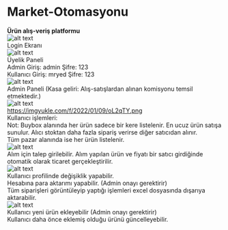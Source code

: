 # Market-Otomasyonu
**Ürün alış-veriş platformu** <br>
![alt text](https://imgyukle.com/f/2022/01/09/oL2nhp.png) <br>
Login Ekranı <br>
![alt text](https://imgyukle.com/f/2022/01/09/oL2hms.png) <br>
Üyelik Paneli <br>
Admin Giriş: admin Şifre: 123 <br>
Kullanıcı Giriş: mryed Şifre: 123 <br>
![alt text](https://imgyukle.com/f/2022/01/09/oL2ahA.png) <br>
Admin Paneli (Kasa geliri: Alış-satışlardan alınan komisyonu temsil etmektedir.) <br>
![alt text](https://imgyukle.com/f/2022/01/09/oL2ahA.png) <br>
https://imgyukle.com/f/2022/01/09/oL2qTY.png <br>
Kullanıcı işlemleri: <br>
Not: Buybox alanında her ürün sadece bir kere listelenir. En ucuz ürün satışa sunulur. Alıcı stoktan daha fazla sipariş verirse diğer satıcıdan alınır. <br>
Tüm pazar alanında ise her ürün listelenir. <br>
![alt text](https://imgyukle.com/f/2022/01/09/oLUXnp.png) <br>
Alım için talep girilebilir. Alım yapılan ürün ve fiyatı bir satıcı girdiğinde otomatik olarak ticaret gerçekleştirilir.<br>
![alt text](https://imgyukle.com/f/2022/01/09/oLUKX1.png) <br>
Kullanıcı profilinde değişiklik yapabilir. <br>
Hesabına para aktarımı yapabilir. (Admin onayı gerektirir) <br>
Tüm siparişleri görüntüleyip yaptığı işlemleri excel dosyasında dışarıya aktarabilir. <br>
![alt text](https://imgyukle.com/f/2022/01/09/oLWoJ6.png) <br>
Kullanıcı yeni ürün ekleyebilir (Admin onayı gerektirir) <br>
Kullanıcı daha önce eklemiş olduğu ürünü güncelleyebilir.
